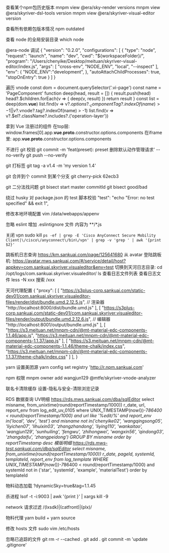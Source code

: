 查看某个npm包历史版本
  mnpm view @era/sky-render versions
  mnpm view @era/skyriver-dsl-tools version
  mnpm view @era/skyriver-visual-editor version

查看所有依赖包版本情况
  npm outdated

查看 node 的全局安装目录
  which node

@era-node 调试
  {
    "version": "0.2.0",
    "configurations": [
      {
        "type": "node",
        "request": "launch",
        "name": "dev",
        "cwd": "${workspaceFolder}/",
        "program": "/Users/chenyike/Desktop/meituan/skyriver-visual-editor/index.js",
        "args": [
          "cross-env", "NODE_ENV", "local", "--inspect"
        ],
        "env": {
          "NODE_ENV":"development",
        },
        "autoAttachChildProcesses": true,
        "stopOnEntry": true
      }
    ]
  }

遍历 vnode
  const dom = document.querySelector('.vi-page')
  const name = 'PageComponent'
  function deep(head, result = []) {
    result.push(head)
    head?.$children.forEach(v => {
      deep(v, result)
    })
    return result
  }
  const list = deep(dom.__vue__)
  list.find(v => v?.$options?._componentTag?.indexOf(name) > -1 || v?.$vnode?.tag?.indexOf(name) > -1)
  list.find(v => v?.$el?.className?.includes?.('operation-layer'))
  
拿到 Vue 注册过的组件
  在top层: window.frames[0].app.__vue__.__proto__.constructor.options.components
  在iframe里: app.__vue__.__proto__.constructor.options.components

不进行 git 校验
  git commit -m 'feat(preset): preset 删除默认动作管理请求' --no-verify
  git push --no-verify

git 打标签
  git tag -a v1.4 -m 'my version 1.4'

git 合并到个 commit 到某个分支
  git cherry-pick 62ecb3

git 二分法找问题
  git bisect start master commitId
  git bisect good/bad

绕过 husky 对 package.json 的 test 脚本校验
  "test": "echo \"Error: no test specified\" && exit 1",

修改本地环境配置
  vim /data/webapps/appenv

忽略 eslint
  增加 .eslintignore 文件 内容为 **/*.js

关闭 vpn
  sudo kill `ps -ef | grep -E 'Cisco AnyConnect Secure Mobility Client|\/cisco\/anyconnect\/bin\/vpn' | grep -v 'grep ' | awk '{print $2}'`

跳板机日志查询 https://km.sankuai.com/page/125641680
  从 avatar 登陆跳板机: https://avatar.mws.sankuai.com/#/service/detail/host?appkey=com.sankuai.skyriver.visualeditor&env=test
  切换到天河日志目录: cd /opt/logs/com.sankuai.skyriver.visualeditor/
  ls 查看日志文件列表
  查看日志文件 less -N xxx 
  搜索 /xxx

天河代理配置
  {
    "proxy": [
      [
        "https://s3plus-corp.sankuai.com/static-dev01/com.sankuai.skyriver.visualeditor-files/render/dist/bundle.umd.2.12.5.js", // 渲染器
        "http://localhost:8000/dist/bundle.umd.js"
      ],
      [
        "https://s3plus-corp.sankuai.com/static-dev01/com.sankuai.skyriver.visualeditor-files/render/output/bundle.umd.2.12.6.js", // 编辑器
        "http://localhost:8001/output/bundle.umd.js"
      ],
      [
        "https://s3.meituan.net/mnpm-cdn/@mt-material-edc-components-1.1.46/app.js",
        "https://s3.meituan.net/mnpm-cdn/@mt-material-edc-components-1.1.37/app.js"
      ],
      [
        "https://s3.meituan.net/mnpm-cdn/@mt-material-edc-components-1.1.46/theme-chalk/index.css",
        "https://s3.meituan.net/mnpm-cdn/@mt-material-edc-components-1.1.37/theme-chalk/index.css"
      ]
    ],
  }

yarn 设置美团源
  yarn config set registry 'http://r.npm.sankuai.com'

npm 权限
  mnpm owner add wangjun129 @mtfe/skyriver-vnode-analyzer

联名卡清除缓存
  设置-隐私与安全-清除浏览记录

RDS 数据查询
  UV明细 https://rds.mws.sankuai.com/dba/sqlEditor
    select misname, from_unixtime(round(reportTimestamp/1000)) r_date, url, report_env from log_edit_uv_0105 where UNIX_TIMESTAMP(now())-7*86400 < round(reportTimestamp/1000) and url like '%edit/%' and report_env in('local', 'dev', 'test') and misname not in('chenyike02', 'wangqingsong05', 'liyichen07', 'lihuixin03', 'zhangzhandong', 'liying110', 'wankaitao', 'wangjun129', 'sunhuiling', 'fengwu', 'zhihongwei', 'wangxin56', 'qindong03', 'zhangdaifu', 'zhangpeidong') GROUP BY misname order by reportTimestamp desc
  模版明细 https://rds.mws-test.sankuai.com/dba/sqlEditor
    select misname, from_unixtime(round(reportTimestamp/1000)) r_date, pageId, systemId, templateId, report_env from log_template WHERE UNIX_TIMESTAMP(now())-7*86400 < round(reportTimestamp/1000) and systemId not in ('star', 'systemId', 'example', 'materialTest') order by templateId

物料动态加载
  ?dynamicSky=true&tag=1.1.45

杀进程
  lsof -t -i:9003 | awk '{print }' | xargs kill -9

network 请求过滤
  /(lxsdk)|(catfront)|(plx)/

物料代理
  yarn build + yarn source

修改 hosts 文件
  sudo vim /etc/hosts

忽略已追踪的文件
  git rm -r --cached .
  git add .
  git commit -m 'update .gitignore'